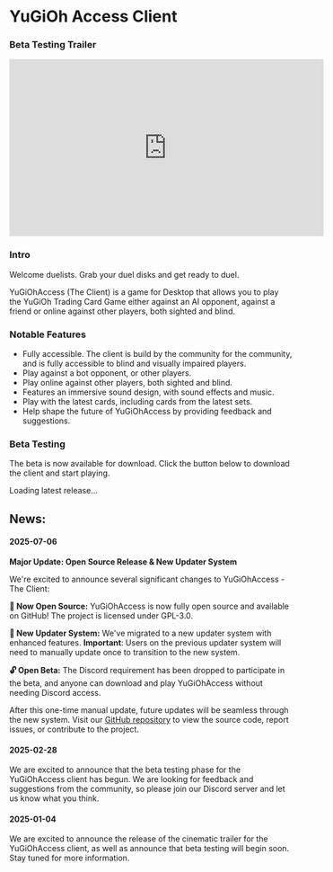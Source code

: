 ---
---

# YuGiOh Access Client

### Beta Testing Trailer

<iframe src="https://www.youtube.com/embed/R1_Syp7CrqY?modestbranding=1&rel=0" width="560" height="315" title="YuGiOh Access (The Client) - Cinematic Audio Trailer" frameborder="0" allow="accelerometer;  clipboard-write; encrypted-media; gyroscope; picture-in-picture; web-share" referrerpolicy="strict-origin-when-cross-origin" allowfullscreen></iframe>

### Intro

Welcome duelists. Grab your duel disks and get ready to duel.

YuGiOhAccess (The Client) is a game for Desktop that allows you to play the YuGiOh Trading Card Game either against an AI opponent, against a friend or online against other players, both sighted and blind.


### Notable Features

* Fully accessible. The client is build by the community for the community, and is fully accessible to blind and visually impaired players.
* Play against a bot opponent, or other players.
* Play online against other players, both sighted and blind.
* Features an immersive sound design, with sound effects and music.
* Play with the latest cards, including cards from the latest sets.
* Help shape the future of YuGiOhAccess by providing feedback and suggestions.

### Beta Testing

The beta is now available for download. Click the button below to download the client and start playing.

<div id="download-section">
  <div id="download-loading" style="display: block;">
    <p>Loading latest release...</p>
  </div>
  <div id="download-error" style="display: none;">
    <p>Unable to load latest release. Please visit <a href="https://github.com/yugiohaccess/yugiohaccess/releases/latest">GitHub Releases</a> to download manually.</p>
  </div>
  <div id="download-options" style="display: none;">
    <h4 id="version-info"></h4>
    <div style="margin: 20px 0;">
      <h5>Windows</h5>
      <div style="margin: 10px 0;">
        <a id="win-installer" role="button" class="btn btn-primary" style="margin-right: 10px;">Windows Installer (.exe)</a>
        <a id="win-portable" role="button" class="btn btn-secondary">Windows Portable (.zip)</a>
      </div>
      <h5>macOS</h5>
      <div style="margin: 10px 0;">
        <a id="mac-installer" role="button" class="btn btn-primary" style="margin-right: 10px;">macOS Installer (.pkg)</a>
        <a id="mac-portable" role="button" class="btn btn-secondary">macOS Portable (.zip)</a>
      </div>
    </div>
    <p><small>All downloads are from the latest release on <a href="https://github.com/yugiohaccess/yugiohaccess/releases">GitHub</a>.</small></p>
  </div>
</div>

<script>
async function loadLatestRelease() {
  try {
    // Check for cached data first
    const cacheKey = 'yugiohaccess-latest-release';
    const cacheTimestampKey = 'yugiohaccess-cache-timestamp';
    const cacheExpiry = 6 * 60 * 60 * 1000; // 6 hours in milliseconds
    
    const cachedData = localStorage.getItem(cacheKey);
    const cacheTimestamp = localStorage.getItem(cacheTimestampKey);
    
    if (cachedData && cacheTimestamp) {
      const now = Date.now();
      const cacheAge = now - parseInt(cacheTimestamp);
      
      if (cacheAge < cacheExpiry) {
        // Use cached data
        const release = JSON.parse(cachedData);
        updateDownloadOptions(release);
        return;
      }
    }
    
    // Fetch fresh data from GitHub API
    const response = await fetch('https://api.github.com/repos/yugiohaccess/yugiohaccess/releases/latest');
    
    if (!response.ok) {
      throw new Error(`HTTP ${response.status}`);
    }
    
    const release = await response.json();
    
    // Cache the response
    localStorage.setItem(cacheKey, JSON.stringify(release));
    localStorage.setItem(cacheTimestampKey, Date.now().toString());
    
    updateDownloadOptions(release);
    
  } catch (error) {
    console.error('Error loading latest release:', error);
    document.getElementById('download-loading').style.display = 'none';
    document.getElementById('download-error').style.display = 'block';
  }
}

function updateDownloadOptions(release) {
  try {
    
    // Find the assets we need
    const assets = release.assets;
    const downloads = {
      winInstaller: assets.find(a => a.name.includes('win-Setup.exe')),
      winPortable: assets.find(a => a.name.includes('win-Portable.zip')),
      macInstaller: assets.find(a => a.name.includes('osx-Setup.pkg')),
      macPortable: assets.find(a => a.name.includes('osx-Portable.zip'))
    };
    
    // Update version info
    document.getElementById('version-info').textContent = `Latest Version: ${release.tag_name}`;
    
    // Set download links
    if (downloads.winInstaller) {
      document.getElementById('win-installer').href = downloads.winInstaller.browser_download_url;
    } else {
      document.getElementById('win-installer').style.display = 'none';
    }
    
    if (downloads.winPortable) {
      document.getElementById('win-portable').href = downloads.winPortable.browser_download_url;
    } else {
      document.getElementById('win-portable').style.display = 'none';
    }
    
    if (downloads.macInstaller) {
      document.getElementById('mac-installer').href = downloads.macInstaller.browser_download_url;
    } else {
      document.getElementById('mac-installer').style.display = 'none';
    }
    
    if (downloads.macPortable) {
      document.getElementById('mac-portable').href = downloads.macPortable.browser_download_url;
    } else {
      document.getElementById('mac-portable').style.display = 'none';
    }
    
    // Show download options
    document.getElementById('download-loading').style.display = 'none';
    document.getElementById('download-options').style.display = 'block';
    
  } catch (error) {
    console.error('Error updating download options:', error);
    document.getElementById('download-loading').style.display = 'none';
    document.getElementById('download-error').style.display = 'block';
  }
}

// Load release info when page loads
document.addEventListener('DOMContentLoaded', loadLatestRelease);
</script>


## News:

#### 2025-07-06

**Major Update: Open Source Release & New Updater System**

We're excited to announce several significant changes to YuGiOhAccess -  The Client:

**🎉 Now Open Source:** YuGiOhAccess is now fully open source and available on GitHub! The project is licensed under GPL-3.0.

**🚀 New Updater System:** We've migrated to a new updater system with enhanced features. **Important**: Users on the previous updater system will need to manually update once to transition to the new system.

**🔓 Open Beta:** The Discord requirement has been dropped to participate in the beta, and anyone can download and play YuGiOhAccess without needing Discord access.

After this one-time manual update, future updates will be seamless through the new system. Visit our [GitHub repository](https://github.com/yugiohaccess/yugiohaccess) to view the source code, report issues, or contribute to the project.

#### 2025-02-28

We are excited to announce that the beta testing phase for the YuGiOhAccess client has begun. We are looking for feedback and suggestions from the community, so please join our Discord server and let us know what you think.


#### 2025-01-04

We are excited to announce the release of the cinematic trailer for the YuGiOhAccess client, as well as announce that beta testing will begin soon. Stay tuned for more information.

